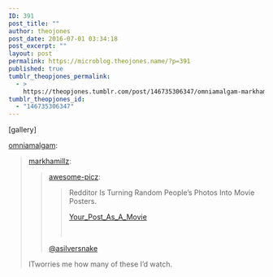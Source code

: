 ```yaml
---
ID: 391
post_title: ""
author: theojones
post_date: 2016-07-01 03:34:18
post_excerpt: ""
layout: post
permalink: https://microblog.theojones.name/?p=391
published: true
tumblr_theopjones_permalink:
  - >
    https://theopjones.tumblr.com/post/146735306347/omniamalgam-markhamillz-awesome-picz
tumblr_theopjones_id:
  - "146735306347"
---
```

[gallery]
<p><a class="tumblr_blog" href="http://omniamalgam.tumblr.com/post/140595100428">omniamalgam</a>:</p>
<blockquote>
<p><a class="tumblr_blog" href="http://markhamillz.tumblr.com/post/140481057751">markhamillz</a>:</p>
<blockquote>
<p><a class="tumblr_blog" href="http://awesome-picz.tumblr.com/post/139733785886">awesome-picz</a>:</p>
<blockquote>
<p>

Redditor Is Turning Random People’s Photos Into Movie Posters.<br /></p>
<p>

 <a href="http://t.umblr.com/redirect?z=https%3A%2F%2Fwww.reddit.com%2Fuser%2FYour_Post_As_A_Movie&amp;t=MTQzZmMzNjUyNjE5NjA2YzU5N2VmODVjNTgwMGUwYTg0OTE4OGZkNCxSbUtwVVcyMg%3D%3D">Your_Post_As_A_Movie</a>

<br /></p>
</blockquote>
<p><a class="tumblelog" href="https://tmblr.co/mtDfOZ4wfn6tmfeCg-TI_FQ">@asilversnake</a></p>
</blockquote>
<p>ITworries me how many of these I’d watch.</p>
</blockquote>